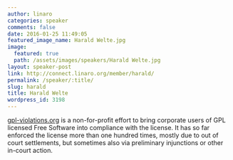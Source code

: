 ```yaml
---
author: linaro
categories: speaker
comments: false
date: 2016-01-25 11:49:05
featured_image_name: Harald Welte.jpg
image:
  featured: true
  path: /assets/images/speakers/Harald Welte.jpg
layout: speaker-post
link: http://connect.linaro.org/member/harald/
permalink: /speaker/:title/
slug: harald
title: Harald Welte
wordpress_id: 3198
---
```


[gpl-violations.org](http://gpl-violations.org/) is a non-for-profit effort to bring corporate users of GPL licensed Free Software into compliance with the license. It has so far enforced the license more than one hundred times, mostly due to out of court settlements, but sometimes also via preliminary injunctions or other in-court action.